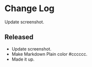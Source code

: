 # Change Log

Update screenshot.

## Released

- Update screenshot.
- Make Markdown Plain color #cccccc.
- Made it up.
